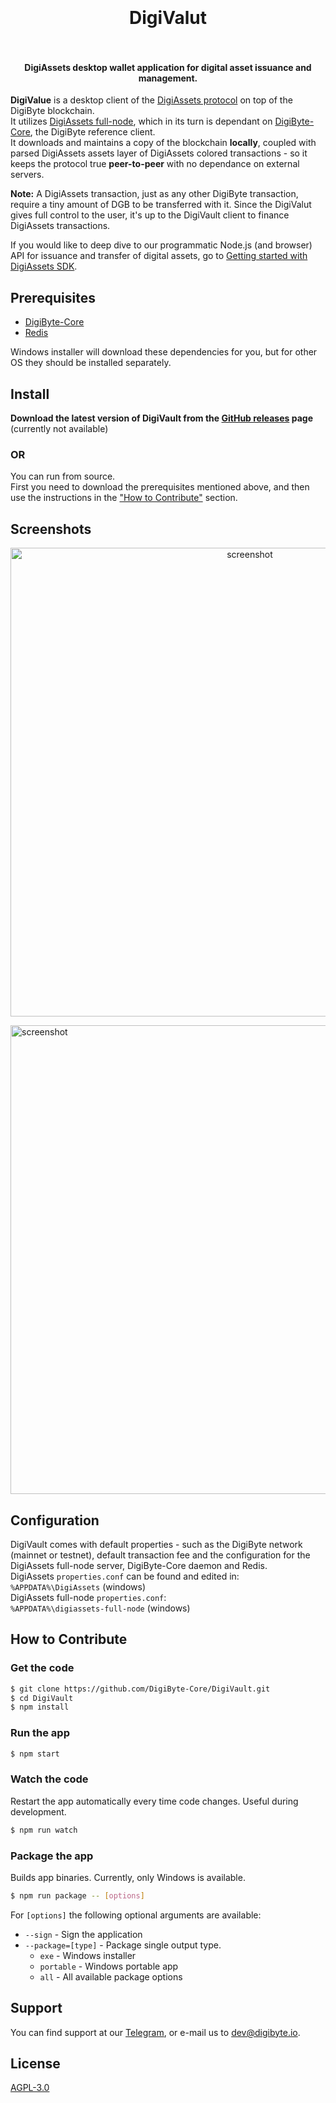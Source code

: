 <h1 align="center">
  <br>
  <br>
  DigiValut
  <br>
  <br>
</h1>

<h4 align="center">DigiAssets desktop wallet application for digital asset issuance and management.</h4>

**DigiValue** is a desktop client of the [DigiAssets protocol](https://github.com/DigiByte-Core/DigiAssets-Protocol-Specification) on top of the DigiByte blockchain.<br>
It utilizes [DigiAssets full-node](https://github.com/DigiByte-Core/Full-Node), which in its turn is dependant on [DigiByte-Core](https://digibyte.io), the DigiByte reference client.<br>
It downloads and maintains a copy of the blockchain **locally**, coupled with parsed DigiAssets assets layer of DigiAssets colored transactions - so it keeps the protocol true **peer-to-peer** with no dependance on external servers.

**Note:** A DigiAssets transaction, just as any other DigiByte transaction, require a tiny amount of DGB to be transferred with it.
Since the DigiValut gives full control to the user, it's up to the DigiVault client to finance DigiAssets transactions.

If you would like to deep dive to our programmatic Node.js (and browser) API for issuance and transfer of digital assets, go to [Getting started with DigiAssets SDK](https://github.com/DigiByte-Core/DigiAssets-docs/blob/master/getting_started.md).

## Prerequisites

* [DigiByte-Core](https://www.digibyte.io/digibyte-wallet-downloads)
* [Redis](https://redis.io/)<br>

Windows installer will download these dependencies for you, but for other OS they should be installed separately.

## Install

<b>Download the latest version of DigiVault from the
[GitHub releases](https://github.com/DigiByte-Core/DigiVault/releases) page </b> (currently not available)

### OR

You can run from source.<br>
First you need to download the prerequisites mentioned above, and then use the instructions in the ["How to Contribute"](#how-to-contribute) section.

## Screenshots

<p align="center">
  <img src="http://coloredcoins.org/img/bankbox-screenshot-dashboard.JPG" alt="screenshot" height="750" align="center">
  <div style="margin-bottom: 16px;"/>
  <img src="http://coloredcoins.org/img/bankbox-screenshot-transaction.JPG" alt="screenshot" height="750" align="center">
</p>

## Configuration

DigiVault comes with default properties - such as the DigiByte network (mainnet or testnet), default transaction fee and the configuration for the DigiAssets full-node server, DigiByte-Core daemon and Redis. <br>
DigiAssets `properties.conf` can be found and edited in: <br>
`%APPDATA%\DigiAssets` (windows) <br>
DigiAssets full-node `properties.conf`: <br>
`%APPDATA%\digiassets-full-node` (windows)

## How to Contribute

### Get the code

```sh
$ git clone https://github.com/DigiByte-Core/DigiVault.git
$ cd DigiVault
$ npm install
```

### Run the app

```sh
$ npm start
```

### Watch the code

Restart the app automatically every time code changes. Useful during development.

```sh
$ npm run watch
```

### Package the app

Builds app binaries. Currently, only Windows is available.

```sh
$ npm run package -- [options]
```

For `[options]` the following optional arguments are available:

- `--sign` - Sign the application
- `--package=[type]` - Package single output type.
  - `exe` - Windows installer
  - `portable` - Windows portable app
  - `all` - All available package options

## Support

You can find support at our [Telegram](https://t.me/DigiByteDevelopers), or e-mail us to dev@digibyte.io.

## License

[AGPL-3.0](https://www.gnu.org/licenses/agpl-3.0.en.html)


